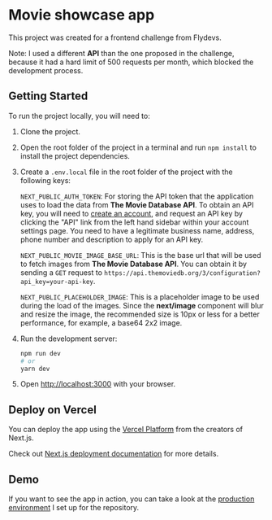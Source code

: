 # Movie showcase app

This project was created for a frontend challenge from Flydevs.

Note: I used a different **API** than the one proposed in the challenge, because it had a hard limit of 500 requests per month, which blocked the development process.

## Getting Started

To run the project locally, you will need to:

1) Clone the project.

2) Open the root folder of the project in a terminal and run ```npm install``` to install the project dependencies.

3) Create a ```.env.local``` file in the root folder of the project with the following keys:

    ```NEXT_PUBLIC_AUTH_TOKEN```: For storing the API token that the application uses to load the data from **The Movie Database API**. To obtain an API key, you will need to [create an account](https://www.themoviedb.org/signup), and request an API key by clicking the "API" link from the left hand sidebar within your account settings page. You need to have a legitimate business name, address, phone number and description to apply for an API key.

    ```NEXT_PUBLIC_MOVIE_IMAGE_BASE_URL```: This is the base url that will be used to fetch images from **The Movie Database API**. You can obtain it by sending a ```GET``` request to ```https://api.themoviedb.org/3/configuration?api_key=your-api-key```.

    ```NEXT_PUBLIC_PLACEHOLDER_IMAGE```: This is a placeholder image to be used during the load of the images. Since the **next/image** component will blur and resize the image, the recommended size is 10px or less for a better performance, for example, a base64 2x2 image.

4) Run the development server:

    ```bash
    npm run dev
    # or
    yarn dev
    ```

5) Open [http://localhost:3000](http://localhost:3000) with your browser.

## Deploy on Vercel

You can deploy the app using the [Vercel Platform](https://vercel.com/new?utm_medium=default-template&filter=next.js&utm_source=create-next-app&utm_campaign=create-next-app-readme) from the creators of Next.js.

Check out [Next.js deployment documentation](https://nextjs.org/docs/deployment) for more details.

## Demo

If you want to see the app in action, you can take a look at the [production environment](https://challenge-flydevs.vercel.app) I set up for the repository.